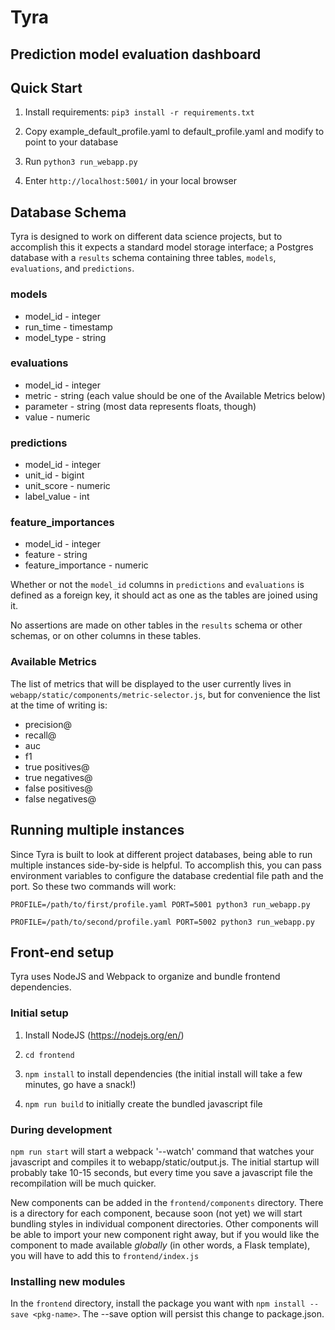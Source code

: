 # Tyra

## Prediction model evaluation dashboard

## Quick Start

1. Install requirements: `pip3 install -r requirements.txt`

2. Copy example_default_profile.yaml to default_profile.yaml and modify to point to your database

3. Run `python3 run_webapp.py`

4. Enter `http://localhost:5001/` in your local browser

## Database Schema
Tyra is designed to work on different data science projects, but to accomplish this it expects a standard model storage interface; a Postgres database with a `results` schema containing three tables, `models`, `evaluations`, and `predictions`.

### models
- model_id - integer
- run_time - timestamp
- model_type - string

### evaluations
- model_id - integer
- metric - string (each value should be one of the Available Metrics below)
- parameter - string (most data represents floats, though)
- value - numeric

### predictions
- model_id - integer
- unit_id - bigint
- unit_score - numeric
- label_value - int

### feature_importances
- model_id - integer
- feature - string
- feature_importance - numeric

Whether or not the `model_id` columns in `predictions` and `evaluations` is defined as a foreign key, it should act as one as the tables are joined using it.

No assertions are made on other tables in the `results` schema or other schemas, or on other columns in these tables.

### Available Metrics
The list of metrics that will be displayed to the user currently lives in `webapp/static/components/metric-selector.js`, but for convenience the list at the time of writing is:
- precision@
- recall@
- auc
- f1
- true positives@
- true negatives@
- false positives@
- false negatives@


## Running multiple instances
Since Tyra is built to look at different project databases, being able to run multiple instances side-by-side is helpful. To accomplish this, you can pass environment variables to configure the database credential file path and the port. So these two commands will work:

`PROFILE=/path/to/first/profile.yaml PORT=5001 python3 run_webapp.py`

`PROFILE=/path/to/second/profile.yaml PORT=5002 python3 run_webapp.py`

## Front-end setup

Tyra uses NodeJS and Webpack to organize and bundle frontend dependencies.

### Initial setup
1. Install NodeJS (https://nodejs.org/en/)

2. `cd frontend`

3. `npm install` to install dependencies (the initial install will take a few minutes, go have a snack!)

4. `npm run build` to initially create the bundled javascript file

### During development
`npm run start` will start a webpack '--watch' command that watches your javascript and compiles it to webapp/static/output.js. The initial startup will probably take 10-15 seconds, but every time you save a javascript file the recompilation will be much quicker.

New components can be added in the `frontend/components` directory. There is a directory for each component, because soon (not yet) we will start bundling styles in individual component directories. Other components will be able to import your new component right away, but if you would like the component to made available *globally* (in other words, a Flask template), you will have to add this to `frontend/index.js`

### Installing new modules
In the `frontend` directory, install the package you want with `npm install --save <pkg-name>`. The --save option will persist this change to package.json.

